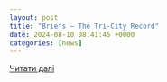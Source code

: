 ```yaml
---
layout: post
title: "Briefs – The Tri-City Record"
date: 2024-08-10 08:41:45 +0000
categories: [news]
---
```


[Читати далі](https://www.tricityrecordnm.com/articles/briefs-156/)
